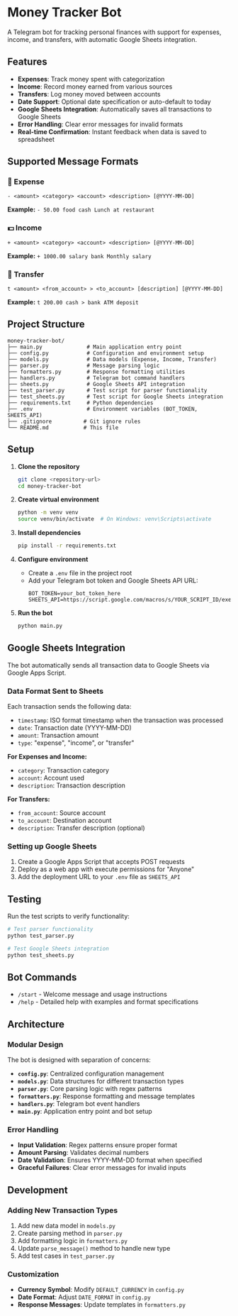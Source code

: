 # Money Tracker Bot

A Telegram bot for tracking personal finances with support for expenses, income, and transfers, with automatic Google Sheets integration.

## Features

- **Expenses**: Track money spent with categorization
- **Income**: Record money earned from various sources  
- **Transfers**: Log money moved between accounts
- **Date Support**: Optional date specification or auto-default to today
- **Google Sheets Integration**: Automatically saves all transactions to Google Sheets
- **Error Handling**: Clear error messages for invalid formats
- **Real-time Confirmation**: Instant feedback when data is saved to spreadsheet

## Supported Message Formats

### 💸 Expense
```
- <amount> <category> <account> <description> [@YYYY-MM-DD]
```
**Example:** `- 50.00 food cash Lunch at restaurant`

### 💵 Income  
```
+ <amount> <category> <account> <description> [@YYYY-MM-DD]
```
**Example:** `+ 1000.00 salary bank Monthly salary`

### 🔄 Transfer
```
t <amount> <from_account> > <to_account> [description] [@YYYY-MM-DD]
```
**Example:** `t 200.00 cash > bank ATM deposit`

## Project Structure

```
money-tracker-bot/
├── main.py              # Main application entry point
├── config.py            # Configuration and environment setup
├── models.py            # Data models (Expense, Income, Transfer)
├── parser.py            # Message parsing logic
├── formatters.py        # Response formatting utilities
├── handlers.py          # Telegram bot command handlers
├── sheets.py            # Google Sheets API integration
├── test_parser.py       # Test script for parser functionality
├── test_sheets.py       # Test script for Google Sheets integration
├── requirements.txt     # Python dependencies
├── .env                 # Environment variables (BOT_TOKEN, SHEETS_API)
├── .gitignore          # Git ignore rules
└── README.md           # This file
```

## Setup

1. **Clone the repository**
   ```bash
   git clone <repository-url>
   cd money-tracker-bot
   ```

2. **Create virtual environment**
   ```bash
   python -m venv venv
   source venv/bin/activate  # On Windows: venv\Scripts\activate
   ```

3. **Install dependencies**
   ```bash
   pip install -r requirements.txt
   ```

4. **Configure environment**
   - Create a `.env` file in the project root
   - Add your Telegram bot token and Google Sheets API URL:
     ```
     BOT_TOKEN=your_bot_token_here
     SHEETS_API=https://script.google.com/macros/s/YOUR_SCRIPT_ID/exec
     ```

5. **Run the bot**
   ```bash
   python main.py
   ```

## Google Sheets Integration

The bot automatically sends all transaction data to Google Sheets via Google Apps Script.

### Data Format Sent to Sheets

Each transaction sends the following data:
- `timestamp`: ISO format timestamp when the transaction was processed
- `date`: Transaction date (YYYY-MM-DD)
- `amount`: Transaction amount
- `type`: "expense", "income", or "transfer"

**For Expenses and Income:**
- `category`: Transaction category
- `account`: Account used
- `description`: Transaction description

**For Transfers:**
- `from_account`: Source account
- `to_account`: Destination account  
- `description`: Transfer description (optional)

### Setting up Google Sheets

1. Create a Google Apps Script that accepts POST requests
2. Deploy as a web app with execute permissions for "Anyone"
3. Add the deployment URL to your `.env` file as `SHEETS_API`

## Testing

Run the test scripts to verify functionality:
```bash
# Test parser functionality
python test_parser.py

# Test Google Sheets integration  
python test_sheets.py
```

## Bot Commands

- `/start` - Welcome message and usage instructions
- `/help` - Detailed help with examples and format specifications

## Architecture

### Modular Design

The bot is designed with separation of concerns:

- **`config.py`**: Centralized configuration management
- **`models.py`**: Data structures for different transaction types
- **`parser.py`**: Core parsing logic with regex patterns
- **`formatters.py`**: Response formatting and message templates
- **`handlers.py`**: Telegram bot event handlers
- **`main.py`**: Application entry point and bot setup

### Error Handling

- **Input Validation**: Regex patterns ensure proper format
- **Amount Parsing**: Validates decimal numbers
- **Date Validation**: Ensures YYYY-MM-DD format when specified
- **Graceful Failures**: Clear error messages for invalid inputs

## Development

### Adding New Transaction Types

1. Add new data model in `models.py`
2. Create parsing method in `parser.py`
3. Add formatting logic in `formatters.py`
4. Update `parse_message()` method to handle new type
5. Add test cases in `test_parser.py`

### Customization

- **Currency Symbol**: Modify `DEFAULT_CURRENCY` in `config.py`
- **Date Format**: Adjust `DATE_FORMAT` in `config.py`
- **Response Messages**: Update templates in `formatters.py`
